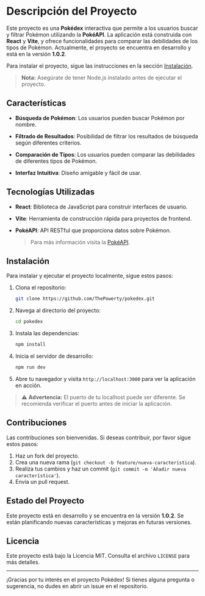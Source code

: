 # Descripción del Proyecto

Este proyecto es una **Pokédex** interactiva que permite a los usuarios buscar y filtrar Pokémon utilizando la **PokéAPI**. La aplicación está construida con **React** y **Vite**, y ofrece funcionalidades para comparar las debilidades de los tipos de Pokémon. Actualmente, el proyecto se encuentra en desarrollo y está en la versión **1.0.2**.

Para instalar el proyecto, sigue las instrucciones en la sección [Instalación](#instalación).

> **Nota:** Asegúrate de tener Node.js instalado antes de ejecutar el proyecto.

## Características

- **Búsqueda de Pokémon**: Los usuarios pueden buscar Pokémon por nombre.
  
- **Filtrado de Resultados**: Posibilidad de filtrar los resultados de búsqueda según diferentes criterios.

- **Comparación de Tipos**: Los usuarios pueden comparar las debilidades de diferentes tipos de Pokémon.

- **Interfaz Intuitiva**: Diseño amigable y fácil de usar.

## Tecnologías Utilizadas

- **React**: Biblioteca de JavaScript para construir interfaces de usuario.
  
- **Vite**: Herramienta de construcción rápida para proyectos de frontend.

- **PokéAPI**: API RESTful que proporciona datos sobre Pokémon.

    > Para más información visita la [PokéAPI](https://pokeapi.co).

## Instalación

Para instalar y ejecutar el proyecto localmente, sigue estos pasos:

1. Clona el repositorio:
   ```bash
   git clone https://github.com/ThePowerty/pokedex.git
   ```

2. Navega al directorio del proyecto:
   ```bash
   cd pokedex
   ```

3. Instala las dependencias:
   ```bash
   npm install
   ```

4. Inicia el servidor de desarrollo:
   ```bash
   npm run dev
   ```

5. Abre tu navegador y visita `http://localhost:3000` para ver la aplicación en acción.

> ⚠️ **Advertencia:** El puerto de tu localhost puede ser diferente. Se recomienda verificar el puerto antes de iniciar la aplicación.

## Contribuciones

Las contribuciones son bienvenidas. Si deseas contribuir, por favor sigue estos pasos:

1. Haz un fork del proyecto.
2. Crea una nueva rama (`git checkout -b feature/nueva-caracteristica`).
3. Realiza tus cambios y haz un commit (`git commit -m 'Añadir nueva característica'`).
4. Envía un pull request.

## Estado del Proyecto

Este proyecto está en desarrollo y se encuentra en la versión **1.0.2**. Se están planificando nuevas características y mejoras en futuras versiones.

## Licencia

Este proyecto está bajo la Licencia MIT. Consulta el archivo `LICENSE` para más detalles.

---

¡Gracias por tu interés en el proyecto Pokédex! Si tienes alguna pregunta o sugerencia, no dudes en abrir un issue en el repositorio.
